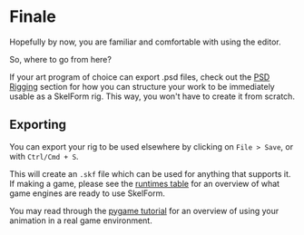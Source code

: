 # Finale

Hopefully by now, you are familiar and comfortable with using the editor.

So, where to go from here?

If your art program of choice can export .psd files, check out the
[PSD Rigging](/psd.md) section for how you can structure your work to be
immediately usable as a SkelForm rig. This way, you won't have to create it from
scratch.

## Exporting

You can export your rig to be used elsewhere by clicking on `File > Save`, or
with `Ctrl/Cmd + S`.

This will create an `.skf` file which can be used for anything that supports it.
If making a game, please see the
<a href="https://skelform.org#runtimes" target="_blank" >runtimes table</a> for
an overview of what game engines are ready to use SkelForm.

You may read through the [pygame tutorial](./inagame.md) for an overview of
using your animation in a real game environment.
